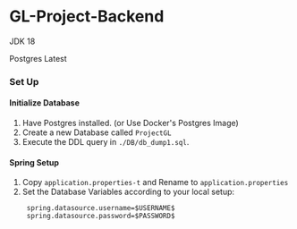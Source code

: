 # GL-Project-Backend

JDK 18

Postgres Latest

### Set Up

#### Initialize Database
1) Have Postgres installed. (or Use Docker's Postgres Image)
2) Create a new Database called ```ProjectGL```
3) Execute the DDL query in ```./DB/db_dump1.sql```.
   
#### Spring Setup
1) Copy `application.properties-t` and Rename to `application.properties`
2) Set the Database Variables according to your local setup:
   ```
    spring.datasource.username=$USERNAME$
    spring.datasource.password=$PASSWORD$
    ```